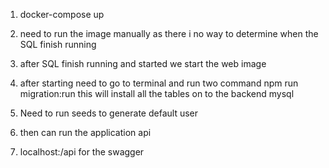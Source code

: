 <!-- Nest Js setup -->
1. docker-compose up

2. need to run the image manually as there i no way to determine when the SQL finish running

3. after SQL finish running and started we start the web image

4. after starting need to go to terminal and run two command npm run migration:run this will install all the tables on to the backend mysql

5. Need to run seeds to generate default user

6. then can run the application api

7. localhost:<port>/api for the swagger

